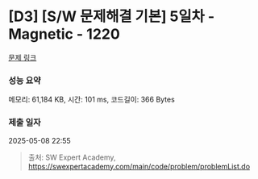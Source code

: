 # [D3] [S/W 문제해결 기본] 5일차 - Magnetic - 1220 

[문제 링크](https://swexpertacademy.com/main/code/problem/problemDetail.do?contestProbId=AV14hwZqABsCFAYD) 

### 성능 요약

메모리: 61,184 KB, 시간: 101 ms, 코드길이: 366 Bytes

### 제출 일자

2025-05-08 22:55



> 출처: SW Expert Academy, https://swexpertacademy.com/main/code/problem/problemList.do
